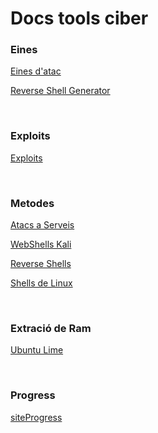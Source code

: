 # Docs tools ciber


### Eines

[Eines d'atac](eines/eines.md)

[Reverse Shell Generator](einesExternes/reverse-shell-generator/index.html)

<br>

### Exploits

[Exploits](exploits/exploits.md)

<br>

### Metodes

[Atacs a Serveis](metodes/atacsServeis.md)

[WebShells Kali](metodes/kaliReverseShells.md)

[Reverse Shells](metodes/reverseShells.md)

[Shells de Linux](metodes/tipsShellsLinux.md)

<br>

### Extració de Ram

[Ubuntu Lime](extraccioRam/Linux_LiME/ExtreureRamLiME.md)

<br>

### Progress

[siteProgress](progress.md)
